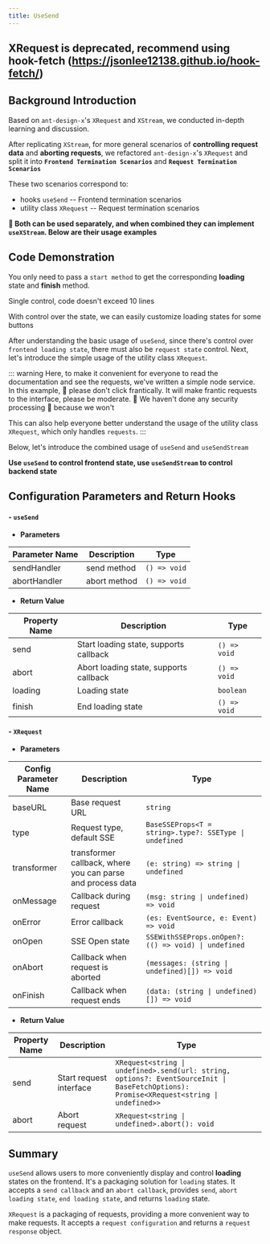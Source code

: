 ```yaml
---
title: UseSend
---
```



## XRequest is deprecated, recommend using hook-fetch (https://jsonlee12138.github.io/hook-fetch/)

## Background Introduction

Based on `ant-design-x`'s `XRequest` and `XStream`, we conducted in-depth learning and discussion.

After replicating `XStream`, for more general scenarios of **controlling request data** and **aborting requests**, we refactored `ant-design-x`'s `XRequest` and split it into **`Frontend Termination Scenarios`** and **`Request Termination Scenarios`**

These two scenarios correspond to:

- hooks `useSend` -- Frontend termination scenarios
- utility class `XRequest` -- Request termination scenarios

**🍒 Both can be used separately, and when combined they can implement `useXStream`. Below are their usage examples**

## Code Demonstration

You only need to pass a `start method` to get the corresponding **loading** state and **finish** method.

Single control, code doesn't exceed 10 lines

<demo src="./demos/useSend-base.vue"></demo>

With control over the state, we can easily customize loading states for some buttons

<demo src="./demos/useSend-use.vue"></demo>

After understanding the basic usage of `useSend`, since there's control over `frontend loading state`, there must also be `request state` control. Next, let's introduce the simple usage of the utility class `XRequest`.

<demo src="./demos/XRequest-base.vue"></demo>

::: warning
Here, to make it convenient for everyone to read the documentation and see the requests, we've written a simple node service. In this example, 💩 please don't click frantically. It will make frantic requests to the interface, please be moderate. 💩 We haven't done any security processing 🙉 because we won't

This can also help everyone better understand the usage of the utility class `XRequest`, which only handles `requests`.
:::

<demo src="./demos/XRequest-use.vue"></demo>

Below, let's introduce the combined usage of `useSend` and `useSendStream`

**Use `useSend` to control frontend state, use `useSendStream` to control backend state**

<demo src="./demos/useSend-XRequest.vue"></demo>

## Configuration Parameters and Return Hooks

#### - `useSend`

- **Parameters**

| Parameter Name | Description  | Type         |
| -------------- | ------------ | ------------ |
| sendHandler    | send method  | `() => void` |
| abortHandler   | abort method | `() => void` |

- **Return Value**

| Property Name | Description                            | Type         |
| ------------- | -------------------------------------- | ------------ |
| send          | Start loading state, supports callback | `() => void` |
| abort         | Abort loading state, supports callback | `() => void` |
| loading       | Loading state                          | `boolean`    |
| finish        | End loading state                      | `() => void` |

#### - `XRequest`

- **Parameters**

| Config Parameter Name | Description                                                | Type                                                   |
| --------------------- | ---------------------------------------------------------- | ------------------------------------------------------ |
| baseURL               | Base request URL                                           | `string`                                               |
| type                  | Request type, default SSE                                  | `BaseSSEProps<T = string>.type?: SSEType \| undefined` |
| transformer           | transformer callback, where you can parse and process data | `(e: string) => string \| undefined`                   |
| onMessage             | Callback during request                                    | `(msg: string \| undefined) => void`                   |
| onError               | Error callback                                             | `(es: EventSource, e: Event) => void`                  |
| onOpen                | SSE Open state                                             | `SSEWithSSEProps.onOpen?: (() => void) \| undefined`   |
| onAbort               | Callback when request is aborted                           | `(messages: (string \| undefined)[]) => void`          |
| onFinish              | Callback when request ends                                 | `(data: (string \| undefined)[]) => void`              |

- **Return Value**

| Property Name | Description             | Type                                                                                                                                     |
| ------------- | ----------------------- | ---------------------------------------------------------------------------------------------------------------------------------------- |
| send          | Start request interface | `XRequest<string \| undefined>.send(url: string, options?: EventSourceInit \| BaseFetchOptions): Promise<XRequest<string \| undefined>>` |
| abort         | Abort request           | `XRequest<string \| undefined>.abort(): void`                                                                                            |

## Summary

`useSend` allows users to more conveniently display and control **loading** states on the frontend. It's a packaging solution for `loading` states.
It accepts a `send callback` and an `abort callback`, provides `send`, `abort loading state`, `end loading state`, and returns `loading` state.

`XRequest` is a packaging of requests, providing a more convenient way to make requests. It accepts a `request configuration` and returns a `request response` object.

